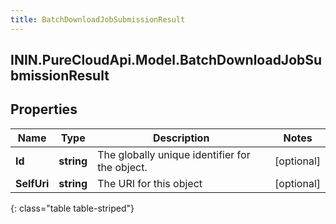 ```yaml
---
title: BatchDownloadJobSubmissionResult
---
```

## ININ.PureCloudApi.Model.BatchDownloadJobSubmissionResult

## Properties

|Name | Type | Description | Notes|
|------------ | ------------- | ------------- | -------------|
| **Id** | **string** | The globally unique identifier for the object. | [optional] |
| **SelfUri** | **string** | The URI for this object | [optional] |
{: class="table table-striped"}


